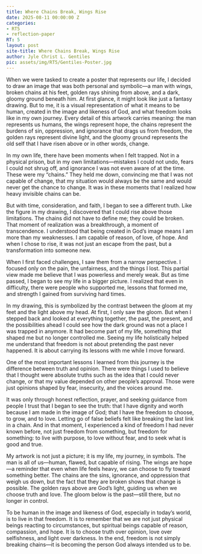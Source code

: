 ```yaml
---
title: Where Chains Break, Wings Rise
date: 2025-08-11 00:00:00 Z
categories:
- RT5
- reflection-paper
RT: 5
layout: post
site-title: Where Chains Break, Wings Rise
author: Jyle Christ L. Gentiles
pic: assets/img/RT5/Gentiles-Poster.jpg
---
```


When we were tasked to create a poster that represents our life, I decided to draw an image that was both personal and symbolic—a man with wings, broken chains at his feet, golden rays shining from above, and a dark, gloomy ground beneath him. At first glance, it might look like just a fantasy drawing. But to me, it is a visual representation of what it means to be human, created in the image and likeness of God, and what freedom looks like in my own journey. Every detail of this artwork carries meaning: the man represents us humans, the wings represent hope, the chains represent the burdens of sin, oppression, and ignorance that drags us from freedom, the golden rays represent divine light, and the gloomy ground represents the old self that I have risen above or in other words, change.

In my own life, there have been moments when I felt trapped. Not in a physical prison, but in my own limitations—mistakes I could not undo, fears I could not shrug off, and ignorance I was not even aware of at the time. These were my “chains.” They held me down, convincing me that I was not capable of change, that my situation would always be the same and would never get the chance to change. It was in these moments that I realized how heavy invisible chains can be.

But with time, consideration, and faith, I began to see a different truth. Like the figure in my drawing, I discovered that I could rise above those limitations. The chains did not have to define me; they could be broken. That moment of realization was a breakthrough, a moment of transcendence. I understood that being created in God’s image means I am more than my weaknesses. I am capable of reason, of love, of hope. And when I chose to rise, it was not just an escape from the past, but a transformation into someone new.

When I first faced challenges, I saw them from a narrow perspective. I focused only on the pain, the unfairness, and the things I lost. This partial view made me believe that I was powerless and merely weak. But as time passed, I began to see my life in a bigger picture. I realized that even in difficulty, there were people who supported me, lessons that formed me, and strength I gained from surviving hard times.

In my drawing, this is symbolized by the contrast between the gloom at my feet and the light above my head. At first, I only saw the gloom. But when I stepped back and looked at everything together, the past, the present, and the possibilities ahead I could see how the dark ground was not a place I was trapped in anymore. It had become part of my life, something that shaped me but no longer controlled me. Seeing my life holistically helped me understand that freedom is not about pretending the past never happened. It is about carrying its lessons with me while I move forward.

One of the most important lessons I learned from this journey is the difference between truth and opinion. There were things I used to believe that I thought were absolute truths such as the idea that I could never change, or that my value depended on other people’s approval. Those were just opinions shaped by fear, insecurity, and the voices around me.

It was only through honest reflection, prayer, and seeking guidance from people I trust that I began to see the truth: that I have dignity and worth because I am made in the image of God; that I have the freedom to choose, to grow, and to love. Letting go of false beliefs felt like breaking the last link in a chain. And in that moment, I experienced a kind of freedom I had never known before, not just freedom from something, but freedom for something: to live with purpose, to love without fear, and to seek what is good and true.

My artwork is not just a picture; it is my life, my journey, in symbols. The man is all of us—human, flawed, but capable of rising. The wings are hope—a reminder that even when life feels heavy, we can choose to fly toward something better. The chains are the sins, ignorance, and oppression that weigh us down, but the fact that they are broken shows that change is possible. The golden rays above are God’s light, guiding us when we choose truth and love. The gloom below is the past—still there, but no longer in control.

To be human in the image and likeness of God, especially in today’s world, is to live in that freedom. It is to remember that we are not just physical beings reacting to circumstances, but spiritual beings capable of reason, compassion, and hope. It is to choose truth over opinion, love over selfishness, and light over darkness. In the end, freedom is not simply breaking chains—it is becoming the person God always intended us to be.

